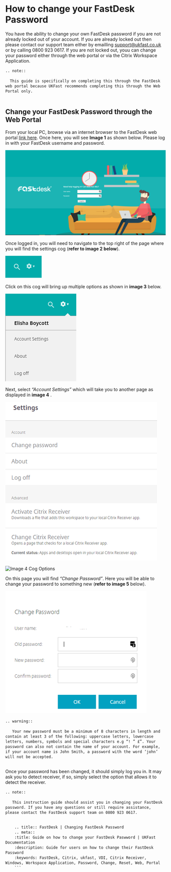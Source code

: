 # How to change your FastDesk Password

You have the ability to change your own FastDesk password if you are not already locked out of your account. If you are already locked out then please contact our support team either by emailling support@ukfast.co.uk or by calling 0800 923 0617. If you are not locked out, youu can change your password either through the web portal or via the Citrix Workspace Application. 

```eval_rst
.. note::

  This guide is specifically on completing this through the FastDesk web portal because UKFast recommends completing this through the Web Portal only.
   
```

## Change your FastDesk Password through the Web Portal

From your local PC, browse via an internet browser to the FastDesk web portal [link here](https://www.fastdesk.co.uk). Once here, you will see **Image 1** as shown below. Please log in with your FastDesk username and password.

![Image 1 FastDesk Landing Page](files/Welcome_screen.png "Image 1: FastDesk Landing Page")

Once logged in, you will need to navigate to the top right of the page where you will find the settings cog (**refer to image 2 below**). 

![Image 2 Settings Cog](files/Settings_cog.PNG "Image 2: Settings Cog")

Click on this cog will bring up multiple options as shown in **image 3** below.

![Image 3 Settings Options](files/Settings_options.PNG "Image 3: Settings Options")

Next, select *“Account Settings”* which will take you to another page as displayed in  **image 4** . 

![Image 4 Settings Page](files/Settings_page.PNG "Image 4: Settings page")

![Image 4 Cog Options](files/Cog_options.png "Image 4: Cog Options")

On this page you will find *“Change Password”*. Here you will be able to change your password to something new (**refer to image 5** below). 

![Image 5 Password Change](files/Password_reset.PNG "Image 5: Password Change")


```eval_rst
.. warning::

   Your new password must be a minimum of 8 characters in length and contain at least 3 of the following: uppercase letters, lowercase letters, numbers, symbols and special characters e.g “! ” £”. Your password can also not contain the name of your account. For example, if your account name is John Smith, a password with the word ‘john’ will not be accepted.
   
```
Once your password has been changed, it should simply log you in. It may ask you to detect receiver, if so, simply select the option that allows it to detect the receiver.

```eval_rst
.. note::

   This instruction guide should assist you in changing your FastDesk password. If you have any questions or still require assistance, please contact the FastDesk support team on 0800 923 0617.
   
```
  ```eval_rst
      .. title:: FastDesk | Changing FastDesk Password
      .. meta::
      :title: Guide on how to change your FastDesk Paswword | UKFast Documentation
      :description: Guide for users on how to change their FastDesk Password
      :keywords: FastDesk, Citrix, ukfast, VDI, Citrix Receiver, Windows, Workspace Application, Password, Change, Reset, Web, Portal
      ```  
